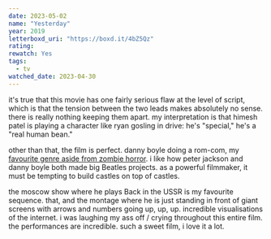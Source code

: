 ```yaml
---
date: 2023-05-02
name: "Yesterday"
year: 2019
letterboxd_uri: "https://boxd.it/4bZ5Qz"
rating: 
rewatch: Yes
tags:
  - tv
watched_date: 2023-04-30
---
```


it's true that this movie has one fairly serious flaw at the level of script, which is that the tension between the two leads makes absolutely no sense. there is really nothing keeping them apart. my interpretation is that himesh patel is playing a character like ryan gosling in drive: he's "special," he's a "real human bean."

other than that, the film is perfect. danny boyle doing a rom-com, my [favourite genre aside from zombie horror](https://letterboxd.com/theinvertedform/list/danny-boyle-ranked/). i like how peter jackson and danny boyle both made big Beatles projects. as a powerful filmmaker, it must be tempting to build castles on top of castles.

the moscow show where he plays Back in the USSR is my favourite sequence. that, and the montage where he is just standing in front of giant screens with arrows and numbers going up, up, up. incredible visualisations of the internet. i was laughing my ass off / crying throughout this entire film. the performances are incredible. such a sweet film, i love it a lot.
